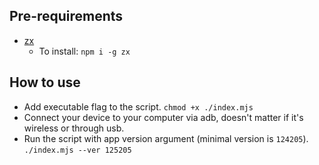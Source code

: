 ## Pre-requirements

- [zx](https://github.com/google/zx)
  - To install: `npm i -g zx`


## How to use

- Add executable flag to the script. `chmod +x ./index.mjs`
- Connect your device to your computer via adb, doesn't matter if it's wireless or through usb.
- Run the script with app version argument (minimal version is `124205`). `./index.mjs --ver 125205`